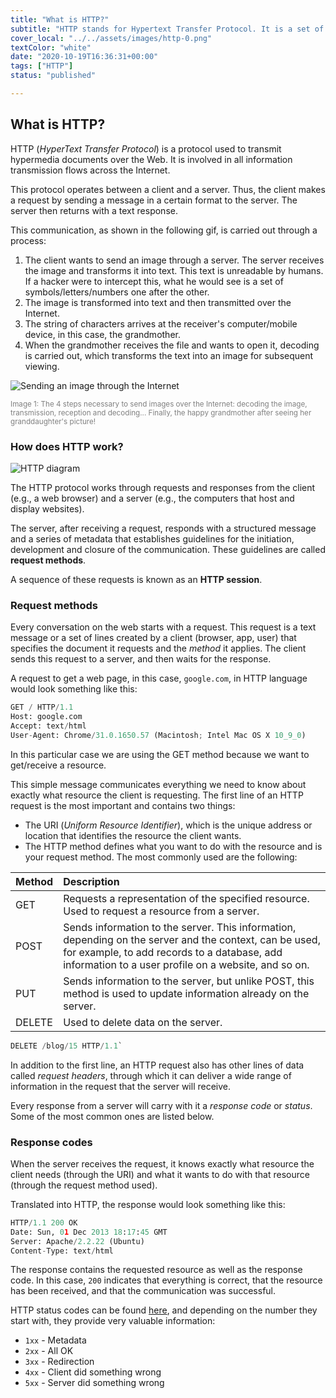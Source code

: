 ```yaml
---
title: "What is HTTP?"
subtitle: "HTTP stands for Hypertext Transfer Protocol. It is a set of communication rules that enables the flow of information over the World Wide Web (WWW)."
cover_local: "../../assets/images/http-0.png"
textColor: "white"
date: "2020-10-19T16:36:31+00:00"
tags: ["HTTP"]
status: "published"

---
```


## What is HTTP?

HTTP (*HyperText Transfer Protocol*) is a protocol used to transmit hypermedia documents over the Web. It is involved in all information transmission flows across the Internet.

This protocol operates between a client and a server. Thus, the client makes a request by sending a message in a certain format to the server. The server then returns with a text response.

This communication, as shown in the following gif, is carried out through a process:

1. The client wants to send an image through a server. The server receives the image and transforms it into text. This text is unreadable by humans. If a hacker were to intercept this, what he would see is a set of symbols/letters/numbers one after the other.
2. The image is transformed into text and then transmitted over the Internet.
3. The string of characters arrives at the receiver's computer/mobile device, in this case, the grandmother.
4. When the grandmother receives the file and wants to open it, decoding is carried out, which transforms the text into an image for subsequent viewing.

![Sending an image through the Internet](https://github.com/breatheco-de/content/blob/master/src/assets/images/2fd53b0a-5243-4440-8fc6-7fd74ac5a46e.gif?raw=true)

<small style="color:grey">Image 1: The 4 steps necessary to send images over the Internet: decoding the image, transmission, reception and decoding... Finally, the happy grandmother after seeing her granddaughter's picture!</small>

### How does HTTP work?

![HTTP diagram](https://github.com/breatheco-de/content/blob/master/src/assets/images/http-3.png?raw=true)

The HTTP protocol works through requests and responses from the client (e.g., a web browser) and a server (e.g., the computers that host and display websites). 

The server, after receiving a request, responds with a structured message and a series of metadata that establishes guidelines for the initiation, development and closure of the communication. These guidelines are called **request methods**.

A sequence of these requests is known as an **HTTP session**.

### Request methods

Every conversation on the web starts with a request. This request is a text message or a set of lines created by a client (browser, app, user) that specifies the document it requests and the *method* it applies. The client sends this request to a server, and then waits for the response.

A request to get a web page, in this case, `google.com`, in HTTP language would look something like this:

```python
GET / HTTP/1.1 
Host: google.com
Accept: text/html
User-Agent: Chrome/31.0.1650.57 (Macintosh; Intel Mac OS X 10_9_0)
```

In this particular case we are using the GET method because we want to get/receive a resource.

This simple message communicates everything we need to know about exactly what resource the client is requesting. The first line of an HTTP request is the most important and contains two things:

+ The URI (*Uniform Resource Identifier*), which is the unique address or location that identifies the resource the client wants.
+ The HTTP method defines what you want to do with the resource and is your request method. The most commonly used are the following:

|Method        |Description      |
|:-------------|:----------------|
|GET | Requests a representation of the specified resource. Used to request a resource from a server. |
|POST | Sends information to the server. This information, depending on the server and the context, can be used, for example, to add records to a database, add information to a user profile on a website, and so on. |
|PUT | Sends information to the server, but unlike POST, this method is used to update information already on the server. |
|DELETE | Used to delete data on the server. |

```python
DELETE /blog/15 HTTP/1.1`
```

In addition to the first line, an HTTP request also has other lines of data called *request headers*, through which it can deliver a wide range of information in the request that the server will receive.

Every response from a server will carry with it a *response code* or *status*. Some of the most common ones are listed below.

### Response codes

When the server receives the request, it knows exactly what resource the client needs (through the URI) and what it wants to do with that resource (through the request method used). 

Translated into HTTP, the response would look something like this:

```python
HTTP/1.1 200 OK
Date: Sun, 01 Dec 2013 18:17:45 GMT
Server: Apache/2.2.22 (Ubuntu)
Content-Type: text/html
```

The response contains the requested resource as well as the response code. In this case, `200` indicates that everything is correct, that the resource has been received, and that the communication was successful.
 
HTTP status codes can be found [here](https://developer.mozilla.org/en-US/docs/Web/HTTP/Status), and depending on the number they start with, they provide very valuable information:

+ `1xx` - Metadata
+ `2xx` - All OK
+ `3xx` - Redirection
+ `4xx` - Client did something wrong
+ `5xx` - Server did something wrong

